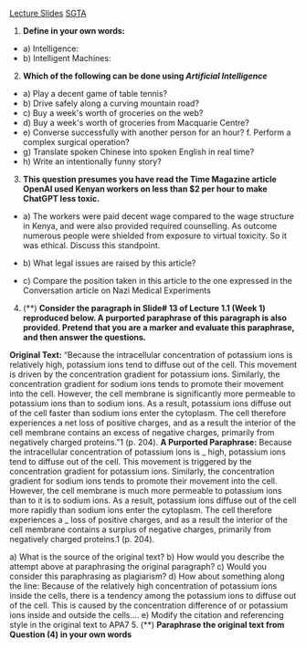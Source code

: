 [Lecture Slides](Attachments/W2_Algorithmic%20Bias_Lecture_Fabry.pdf)
[SGTA](Attachments/Tutorial%20Tasks%20Week%202%20-%20COMP2400-6400.pdf)

1. **Define in your own words:**
- a) Intelligence:
- b) Intelligent Machines:

2. **Which of the following can be done using *Artificial Intelligence***
- a) Play a decent game of table tennis? 
- b) Drive safely along a curving mountain road? 
- c) Buy a week's worth of groceries on the web? 
- d) Buy a week's worth of groceries from Macquarie Centre? 
- e) Converse successfully with another person for an hour? f. Perform a complex surgical operation? 
- g) Translate spoken Chinese into spoken English in real time? 
- h) Write an intentionally funny story?

3. **This question presumes you have read the Time Magazine article OpenAI used Kenyan workers on less than $2 per hour to make ChatGPT less toxic.** 
- a) The workers were paid decent wage compared to the wage structure in Kenya, and were also provided required counselling. As outcome numerous people were shielded from exposure to virtual toxicity. So it was ethical. Discuss this standpoint. 

- b) What legal issues are raised by this article? 

- c) Compare the position taken in this article to the one expressed in the Conversation article on Nazi Medical Experiments

4. ($**$) **Consider the paragraph in Slide# 13 of Lecture 1.1 (Week 1) reproduced below. A purported paraphrase of this paragraph is also provided. Pretend that you are a marker and evaluate this paraphrase, and then answer the questions.**

**Original Text:** “Because the intracellular concentration of potassium ions is relatively high, potassium ions tend to diffuse out of the cell. This movement is driven by the concentration gradient for potassium ions. Similarly, the concentration gradient for sodium ions tends to promote their movement into the cell. However, the cell membrane is significantly more permeable to potassium ions than to sodium ions. As a result, potassium ions diffuse out of the cell faster than sodium ions enter the cytoplasm. The cell therefore experiences a net loss of positive charges, and as a result the interior of the cell membrane contains an excess of negative charges, primarily from negatively charged proteins.”1 (p. 204). 
**A Purported Paraphrase:** Because the intracellular concentration of potassium ions is _ high, potassium ions tend to diffuse out of the cell. This movement is triggered by the concentration gradient for potassium ions. Similarly, the concentration gradient for sodium ions tends to promote their movement into the cell. However, the cell membrane is much more permeable to potassium ions than to it is to sodium ions. As a result, potassium ions diffuse out of the cell more rapidly than sodium ions enter the cytoplasm. The cell therefore experiences a _ loss of positive charges, and as a result the interior of the cell membrane contains a surplus of negative charges, primarily from negatively charged proteins.1 (p. 204).

a) What is the source of the original text? 
b) How would you describe the attempt above at paraphrasing the original paragraph? 
c) Would you consider this paraphrasing as plagiarism? 
d) How about something along the line: Because of the relatively high concentration of potassium ions inside the cells, there is a tendency among the potassium ions to diffuse out of the cell. This is caused by the concentration difference of or potassium ions inside and outside the cells.… 
e) Modify the citation and referencing style in the original text to APA7 
5. ($**$) **Paraphrase the original text from Question (4) in your own words**